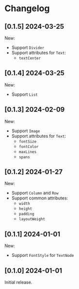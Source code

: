 # Changelog
## [0.1.5] 2024-03-25
New:
- Support `Divider`
- Support attributes for `Text`:
  * `textCenter`
## [0.1.4] 2024-03-25
New:
- Support `List`
## [0.1.3] 2024-02-09
New:
- Support `Image`
- Support attributes for `Text`:
  * `fontSize`
  * `fontColor`
  * `maxLines`
  * `spans`
## [0.1.2] 2024-01-27
New:
- Support `Column` and `Row`
- Support common attributes:
  * `width`
  * `height`
  * `padding`
  * `layoutWeight`
## [0.1.1] 2024-01-01
New:
- Support `FontStyle` for `TextNode`
## [0.1.0] 2024-01-01
Initial release.